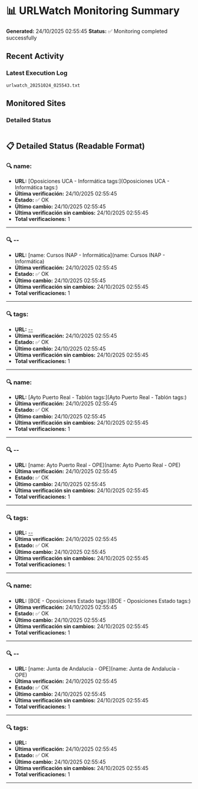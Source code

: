 # 📊 URLWatch Monitoring Summary

**Generated:** 24/10/2025 02:55:45
**Status:** ✅ Monitoring completed successfully

## Recent Activity

### Latest Execution Log
`urlwatch_20251024_025543.txt`

## Monitored Sites

### Detailed Status
```
```

## 📋 Detailed Status (Readable Format)

### 🔍 name:

- **URL:** [Oposiciones UCA - Informática	tags:](Oposiciones UCA - Informática	tags:)
- **Última verificación:** 24/10/2025 02:55:45
- **Estado:** ✅ OK
- **Último cambio:** 24/10/2025 02:55:45
- **Última verificación sin cambios:** 24/10/2025 02:55:45
- **Total verificaciones:** 1

---

### 🔍 --

- **URL:** [name: Cursos INAP - Informática](name: Cursos INAP - Informática)
- **Última verificación:** 24/10/2025 02:55:45
- **Estado:** ✅ OK
- **Último cambio:** 24/10/2025 02:55:45
- **Última verificación sin cambios:** 24/10/2025 02:55:45
- **Total verificaciones:** 1

---

### 🔍 tags:

- **URL:** [--](--)
- **Última verificación:** 24/10/2025 02:55:45
- **Estado:** ✅ OK
- **Último cambio:** 24/10/2025 02:55:45
- **Última verificación sin cambios:** 24/10/2025 02:55:45
- **Total verificaciones:** 1

---

### 🔍 name:

- **URL:** [Ayto Puerto Real - Tablón	tags:](Ayto Puerto Real - Tablón	tags:)
- **Última verificación:** 24/10/2025 02:55:45
- **Estado:** ✅ OK
- **Último cambio:** 24/10/2025 02:55:45
- **Última verificación sin cambios:** 24/10/2025 02:55:45
- **Total verificaciones:** 1

---

### 🔍 --

- **URL:** [name: Ayto Puerto Real - OPE](name: Ayto Puerto Real - OPE)
- **Última verificación:** 24/10/2025 02:55:45
- **Estado:** ✅ OK
- **Último cambio:** 24/10/2025 02:55:45
- **Última verificación sin cambios:** 24/10/2025 02:55:45
- **Total verificaciones:** 1

---

### 🔍 tags:

- **URL:** [--](--)
- **Última verificación:** 24/10/2025 02:55:45
- **Estado:** ✅ OK
- **Último cambio:** 24/10/2025 02:55:45
- **Última verificación sin cambios:** 24/10/2025 02:55:45
- **Total verificaciones:** 1

---

### 🔍 name:

- **URL:** [BOE - Oposiciones Estado	tags:](BOE - Oposiciones Estado	tags:)
- **Última verificación:** 24/10/2025 02:55:45
- **Estado:** ✅ OK
- **Último cambio:** 24/10/2025 02:55:45
- **Última verificación sin cambios:** 24/10/2025 02:55:45
- **Total verificaciones:** 1

---

### 🔍 --

- **URL:** [name: Junta de Andalucía - OPE](name: Junta de Andalucía - OPE)
- **Última verificación:** 24/10/2025 02:55:45
- **Estado:** ✅ OK
- **Último cambio:** 24/10/2025 02:55:45
- **Última verificación sin cambios:** 24/10/2025 02:55:45
- **Total verificaciones:** 1

---

### 🔍 tags:

- **URL:** []()
- **Última verificación:** 24/10/2025 02:55:45
- **Estado:** ✅ OK
- **Último cambio:** 24/10/2025 02:55:45
- **Última verificación sin cambios:** 24/10/2025 02:55:45
- **Total verificaciones:** 1

---

